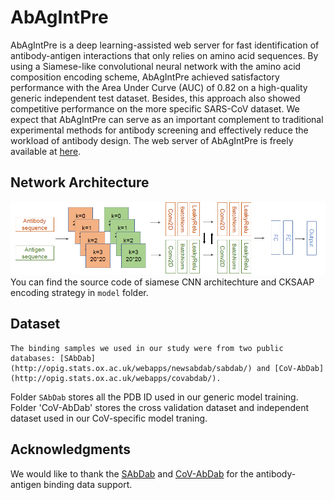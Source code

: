 # AbAgIntPre
AbAgIntPre is a deep learning-assisted web server for fast identification of antibody-antigen interactions that only relies on amino acid sequences. By using a Siamese-like convolutional neural network with the amino acid composition encoding scheme, AbAgIntPre achieved satisfactory performance with the Area Under Curve (AUC) of 0.82 on a high-quality generic independent test dataset. Besides, this approach also showed competitive performance on the more specific SARS-CoV dataset. We expect that AbAgIntPre can serve as an important complement to traditional experimental methods for antibody screening and effectively reduce the workload of antibody design. The web server of AbAgIntPre is freely available at [here](http://www.zzdlab.com/AbAgIntPre).
## Network Architecture
![Network Architecture](https://github.com/emersON106/AbAgIntPre/blob/main/img/Network%20Architecture.png)
You can find the source code of siamese CNN architechture and CKSAAP encoding strategy in `model` folder.
## Dataset
    The binding samples we used in our study were from two public databases: [SAbDab](http://opig.stats.ox.ac.uk/webapps/newsabdab/sabdab/) and [CoV-AbDab](http://opig.stats.ox.ac.uk/webapps/covabdab/).
Folder `SAbDab` stores all the PDB ID used in our generic model training. Folder 'CoV-AbDab' stores the cross validation dataset and independent dataset used in our CoV-specific model traning.
## Acknowledgments
We would like to thank the [SAbDab](http://opig.stats.ox.ac.uk/webapps/newsabdab/sabdab/) and [CoV-AbDab](http://opig.stats.ox.ac.uk/webapps/covabdab/)  for the antibody-antigen binding data support.
